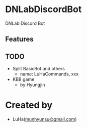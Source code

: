 # DNLabDiscordBot
DNLab Discord Bot

## Features

## TODO
- Split BasicBot and others
  - name: LuHaCommands, xxx
- KBB game
  - by Hyungjin


# Created by
- LuHa(munhyunsu@gmail.com)

